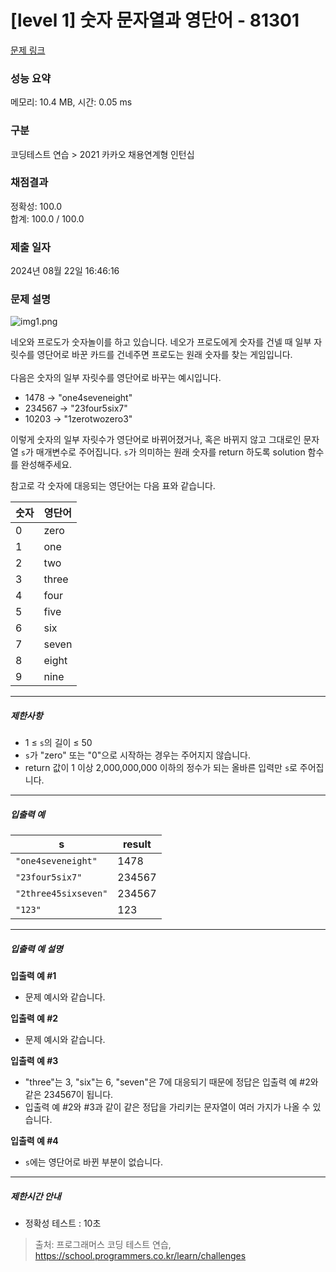 # [level 1] 숫자 문자열과 영단어 - 81301 

[문제 링크](https://school.programmers.co.kr/learn/courses/30/lessons/81301) 

### 성능 요약

메모리: 10.4 MB, 시간: 0.05 ms

### 구분

코딩테스트 연습 > 2021 카카오 채용연계형 인턴십

### 채점결과

정확성: 100.0<br/>합계: 100.0 / 100.0

### 제출 일자

2024년 08월 22일 16:46:16

### 문제 설명

<p style="user-select: auto !important;"><img src="https://grepp-programmers.s3.ap-northeast-2.amazonaws.com/files/production/d31cb063-4025-4412-8cbc-6ac6909cf93e/img1.png" title="" alt="img1.png" style="user-select: auto !important;"></p>

<p style="user-select: auto !important;">네오와 프로도가 숫자놀이를 하고 있습니다. 네오가 프로도에게 숫자를 건넬 때 일부 자릿수를 영단어로 바꾼 카드를 건네주면 프로도는 원래 숫자를 찾는 게임입니다.<br style="user-select: auto !important;"><br style="user-select: auto !important;">
다음은 숫자의 일부 자릿수를 영단어로 바꾸는 예시입니다.</p>

<ul style="user-select: auto !important;">
<li style="user-select: auto !important;">1478 → "one4seveneight"</li>
<li style="user-select: auto !important;">234567 → "23four5six7"</li>
<li style="user-select: auto !important;">10203 → "1zerotwozero3"</li>
</ul>

<p style="user-select: auto !important;">이렇게 숫자의 일부 자릿수가 영단어로 바뀌어졌거나, 혹은 바뀌지 않고 그대로인 문자열 <code style="user-select: auto !important;">s</code>가 매개변수로 주어집니다. <code style="user-select: auto !important;">s</code>가 의미하는 원래 숫자를 return 하도록 solution 함수를 완성해주세요.</p>

<p style="user-select: auto !important;">참고로 각 숫자에 대응되는 영단어는 다음 표와 같습니다.</p>
<table class="table" style="user-select: auto !important;">
        <thead style="user-select: auto !important;"><tr style="user-select: auto !important;">
<th style="user-select: auto !important;">숫자</th>
<th style="user-select: auto !important;">영단어</th>
</tr>
</thead>
        <tbody style="user-select: auto !important;"><tr style="user-select: auto !important;">
<td style="user-select: auto !important;">0</td>
<td style="user-select: auto !important;">zero</td>
</tr>
<tr style="user-select: auto !important;">
<td style="user-select: auto !important;">1</td>
<td style="user-select: auto !important;">one</td>
</tr>
<tr style="user-select: auto !important;">
<td style="user-select: auto !important;">2</td>
<td style="user-select: auto !important;">two</td>
</tr>
<tr style="user-select: auto !important;">
<td style="user-select: auto !important;">3</td>
<td style="user-select: auto !important;">three</td>
</tr>
<tr style="user-select: auto !important;">
<td style="user-select: auto !important;">4</td>
<td style="user-select: auto !important;">four</td>
</tr>
<tr style="user-select: auto !important;">
<td style="user-select: auto !important;">5</td>
<td style="user-select: auto !important;">five</td>
</tr>
<tr style="user-select: auto !important;">
<td style="user-select: auto !important;">6</td>
<td style="user-select: auto !important;">six</td>
</tr>
<tr style="user-select: auto !important;">
<td style="user-select: auto !important;">7</td>
<td style="user-select: auto !important;">seven</td>
</tr>
<tr style="user-select: auto !important;">
<td style="user-select: auto !important;">8</td>
<td style="user-select: auto !important;">eight</td>
</tr>
<tr style="user-select: auto !important;">
<td style="user-select: auto !important;">9</td>
<td style="user-select: auto !important;">nine</td>
</tr>
</tbody>
      </table>
<hr style="user-select: auto !important;">

<h5 style="user-select: auto !important;">제한사항</h5>

<ul style="user-select: auto !important;">
<li style="user-select: auto !important;">1 ≤ <code style="user-select: auto !important;">s</code>의 길이 ≤ 50</li>
<li style="user-select: auto !important;"><code style="user-select: auto !important;">s</code>가 "zero" 또는 "0"으로 시작하는 경우는 주어지지 않습니다.</li>
<li style="user-select: auto !important;">return 값이 1 이상 2,000,000,000 이하의 정수가 되는 올바른 입력만 <code style="user-select: auto !important;">s</code>로 주어집니다.</li>
</ul>

<hr style="user-select: auto !important;">

<h5 style="user-select: auto !important;">입출력 예</h5>
<table class="table" style="user-select: auto !important;">
        <thead style="user-select: auto !important;"><tr style="user-select: auto !important;">
<th style="user-select: auto !important;">s</th>
<th style="user-select: auto !important;">result</th>
</tr>
</thead>
        <tbody style="user-select: auto !important;"><tr style="user-select: auto !important;">
<td style="user-select: auto !important;"><code style="user-select: auto !important;">"one4seveneight"</code></td>
<td style="user-select: auto !important;">1478</td>
</tr>
<tr style="user-select: auto !important;">
<td style="user-select: auto !important;"><code style="user-select: auto !important;">"23four5six7"</code></td>
<td style="user-select: auto !important;">234567</td>
</tr>
<tr style="user-select: auto !important;">
<td style="user-select: auto !important;"><code style="user-select: auto !important;">"2three45sixseven"</code></td>
<td style="user-select: auto !important;">234567</td>
</tr>
<tr style="user-select: auto !important;">
<td style="user-select: auto !important;"><code style="user-select: auto !important;">"123"</code></td>
<td style="user-select: auto !important;">123</td>
</tr>
</tbody>
      </table>
<hr style="user-select: auto !important;">

<h5 style="user-select: auto !important;">입출력 예 설명</h5>

<p style="user-select: auto !important;"><strong style="user-select: auto !important;">입출력 예 #1</strong></p>

<ul style="user-select: auto !important;">
<li style="user-select: auto !important;">문제 예시와 같습니다.</li>
</ul>

<p style="user-select: auto !important;"><strong style="user-select: auto !important;">입출력 예 #2</strong></p>

<ul style="user-select: auto !important;">
<li style="user-select: auto !important;">문제 예시와 같습니다.</li>
</ul>

<p style="user-select: auto !important;"><strong style="user-select: auto !important;">입출력 예 #3</strong></p>

<ul style="user-select: auto !important;">
<li style="user-select: auto !important;">"three"는 3, "six"는 6, "seven"은 7에 대응되기 때문에 정답은 입출력 예 #2와 같은 234567이 됩니다.</li>
<li style="user-select: auto !important;">입출력 예 #2와 #3과 같이 같은 정답을 가리키는 문자열이 여러 가지가 나올 수 있습니다.</li>
</ul>

<p style="user-select: auto !important;"><strong style="user-select: auto !important;">입출력 예 #4</strong></p>

<ul style="user-select: auto !important;">
<li style="user-select: auto !important;"><code style="user-select: auto !important;">s</code>에는 영단어로 바뀐 부분이 없습니다.</li>
</ul>

<hr style="user-select: auto !important;">

<h5 style="user-select: auto !important;">제한시간 안내</h5>

<ul style="user-select: auto !important;">
<li style="user-select: auto !important;">정확성 테스트 : 10초</li>
</ul>


> 출처: 프로그래머스 코딩 테스트 연습, https://school.programmers.co.kr/learn/challenges